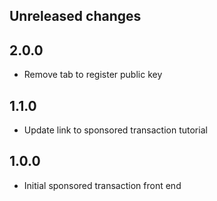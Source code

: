 ## Unreleased changes

## 2.0.0

- Remove tab to register public key 

## 1.1.0

- Update link to sponsored transaction tutorial

## 1.0.0

- Initial sponsored transaction front end
